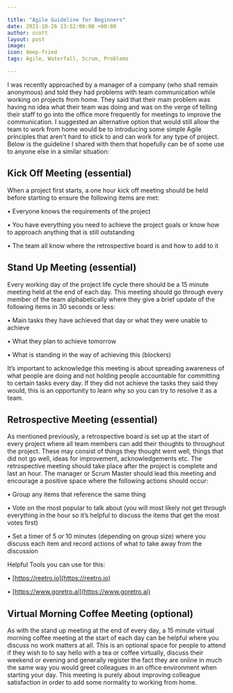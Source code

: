 ```yaml
---

title: "Agile Guideline for Beginners"
date: 2021-10-26 13:52:00:00 +00:00
author: scott
layout: post
image: 
icon: deep-fried
tags: Agile, Waterfall, Scrum, Problems

---
```


I was recently approached by a manager of a company (who shall remain anonymous) and told they had problems with team communication while working on projects from home. They said that their main problem was having no idea what their team was doing and was on the verge of telling their staff to go into the office more frequently for meetings to improve the communication. I suggested an alternative option that would still allow the team to work from home would be to introducing some simple Agile principles that aren't hard to stick to and can work for any type of project. Below is the guideline I shared with them that hopefully can be of some use to anyone else in a similar situation:

## Kick Off Meeting (essential)
When a project first starts, a one hour kick off meeting should be held before starting to ensure the following items are met:

• Everyone knows the requirements of the project

• You have everything you need to achieve the project goals or know how to approach anything that is still outstanding 

• The team all know where the retrospective board is and how to add to it

## Stand Up Meeting (essential)
Every working day of the project life cycle there should be a 15 minute meeting held at the end of each day. This meeting should go through every member of the team alphabetically where they give a brief update of the following items in 30 seconds or less: 

• Main tasks they have achieved that day or what they were unable to achieve 

• What they plan to achieve tomorrow 

• What is standing in the way of achieving this (blockers)

It’s important to acknowledge this meeting is about spreading awareness of what people are doing and not holding people accountable for committing to certain tasks every day. If they did not achieve the tasks they said they would, this is an opportunity to learn why so you can try to resolve it as a team. 

## Retrospective Meeting (essential)
As mentioned previously, a retrospective board is set up at the start of every project where all team members can add their thoughts to throughout the project. These may consist of things they thought went well, things that did not go well, ideas for improvement, acknowledgements etc. The retrospective meeting should take place after the project is complete and last an hour. The manager or Scrum Master should lead this meeting and encourage a positive space where the following actions should occur: 

• Group any items that reference the same thing

• Vote on the most popular to talk about (you will most likely not get through everything in the hour so it’s helpful to discuss the items that get the most votes first)

• Set a timer of 5 or 10 minutes (depending on group size) where you discuss each item and record actions of what to take away from the discussion

Helpful Tools you can use for this: 

• [https://reetro.io](https://reetro.io)

• [https://www.goretro.ai](https://www.goretro.ai)

## Virtual Morning Coffee Meeting (optional)
As with the stand up meeting at the end of every day, a 15 minute virtual morning coffee meeting at the start of each day can be helpful where you discuss no work matters at all. This is an optional space for people to attend if they wish to to say hello with a tea or coffee virtually, discuss their weekend or evening and generally register the fact they are online in much the same way you would greet colleagues in an office environment when starting your day. This meeting is purely about improving colleague satisfaction in order to add some normality to working from home. 




